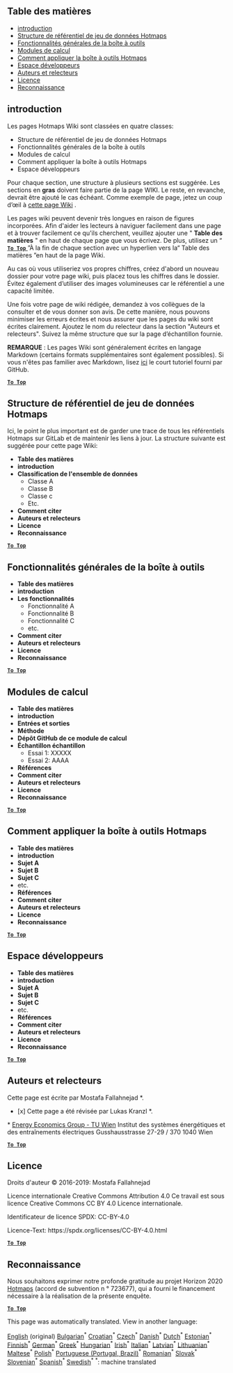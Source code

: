 <h2> Table des matières </h2><ul><li> <a href="#Introduction">introduction</a> </li><li> <a href="#Hotmaps-data-set-repository-structure">Structure de référentiel de jeu de données Hotmaps</a> </li><li> <a href="#General-functionalities-of-the-toolbox">Fonctionnalités générales de la boîte à outils</a> </li><li> <a href="#Calculation-modules">Modules de calcul</a> </li><li> <a href="#How-to-apply-the-Hotmaps-toolbox">Comment appliquer la boîte à outils Hotmaps</a> </li><li> <a href="#Developers-area">Espace développeurs</a> </li><li> <a href="#authors-and-reviewers">Auteurs et relecteurs</a> </li><li> <a href="#license">Licence</a> </li><li> <a href="#acknowledgement">Reconnaissance</a> </li></ul><h2> introduction </h2><p> Les pages Hotmaps Wiki sont classées en quatre classes: </p><ul><li> Structure de référentiel de jeu de données Hotmaps </li><li> Fonctionnalités générales de la boîte à outils </li><li> Modules de calcul </li><li> Comment appliquer la boîte à outils Hotmaps </li><li> Espace développeurs </li></ul><p> Pour chaque section, une structure à plusieurs sections est suggérée. Les sections en <strong>gras</strong> doivent faire partie de la page WIKI. Le reste, en revanche, devrait être ajouté le cas échéant. Comme exemple de page, jetez un coup d’œil à <a href="https://github.com/HotMaps/hotmaps_wiki/wiki/CM-District-heating-potential-user-defined-thresholds">cette page Wiki</a> . </p><p> Les pages wiki peuvent devenir très longues en raison de figures incorporées. Afin d'aider les lecteurs à naviguer facilement dans une page et à trouver facilement ce qu'ils cherchent, veuillez ajouter une " <strong>Table des matières</strong> " en haut de chaque page que vous écrivez. De plus, utilisez un “ <ins> <code><strong><a href="#table-of-contents">To Top</a></strong></code> </ins> ”À la fin de chaque section avec un hyperlien vers la“ Table des matières ”en haut de la page Wiki. </p><p> Au cas où vous utiliseriez vos propres chiffres, créez d'abord un nouveau dossier pour votre page wiki, puis placez tous les chiffres dans le dossier. Évitez également d’utiliser des images volumineuses car le référentiel a une capacité limitée. </p><p> Une fois votre page de wiki rédigée, demandez à vos collègues de la consulter et de vous donner son avis. De cette manière, nous pouvons minimiser les erreurs écrites et nous assurer que les pages du wiki sont écrites clairement. Ajoutez le nom du relecteur dans la section "Auteurs et relecteurs". Suivez la même structure que sur la page d’échantillon fournie. </p><p> <strong>REMARQUE</strong> : Les pages Wiki sont généralement écrites en langage Markdown (certains formats supplémentaires sont également possibles). Si vous n'êtes pas familier avec Markdown, lisez <a href="https://guides.github.com/features/mastering-markdown/">ici</a> le court tutoriel fourni par GitHub. </p><p><ins> <code><strong><a href="#table-of-contents">To Top</a></strong></code> </ins> </p><h2> Structure de référentiel de jeu de données Hotmaps </h2><p> Ici, le point le plus important est de garder une trace de tous les référentiels Hotmaps sur GitLab et de maintenir les liens à jour. La structure suivante est suggérée pour cette page Wiki: </p><ul><li> <strong>Table des matières</strong> </li><li> <strong>introduction</strong> </li><li> <strong>Classification de l'ensemble de données</strong> <ul><li> Classe A </li><li> Classe B </li><li> Classe c </li><li> Etc. </li></ul></li><li> <strong>Comment citer</strong> </li><li> <strong>Auteurs et relecteurs</strong> </li><li> <strong>Licence</strong> </li><li> <strong>Reconnaissance</strong> </li></ul><p><ins> <code><strong><a href="#table-of-contents">To Top</a></strong></code> </ins> </p><h2> Fonctionnalités générales de la boîte à outils </h2><ul><li> <strong>Table des matières</strong> </li><li> <strong>introduction</strong> </li><li> <strong>Les fonctionnalités</strong> <ul><li> Fonctionnalité A </li><li> Fonctionnalité B </li><li> Fonctionnalité C </li><li> etc. </li></ul></li><li> <strong>Comment citer</strong> </li><li> <strong>Auteurs et relecteurs</strong> </li><li> <strong>Licence</strong> </li><li> <strong>Reconnaissance</strong> </li></ul><p><ins> <code><strong><a href="#table-of-contents">To Top</a></strong></code> </ins> </p><h2> Modules de calcul </h2><ul><li> <strong>Table des matières</strong> </li><li> <strong>introduction</strong> </li><li> <strong>Entrées et sorties</strong> </li><li> <strong>Méthode</strong> </li><li> <strong>Dépôt GitHub de ce module de calcul</strong> </li><li> <strong>Échantillon échantillon</strong> <ul><li> Essai 1: XXXXX </li><li> Essai 2: AAAA </li></ul></li><li> <strong>Références</strong> </li><li> <strong>Comment citer</strong> </li><li> <strong>Auteurs et relecteurs</strong> </li><li> <strong>Licence</strong> </li><li> <strong>Reconnaissance</strong> </li></ul><p><ins> <code><strong><a href="#table-of-contents">To Top</a></strong></code> </ins> </p><h2> Comment appliquer la boîte à outils Hotmaps </h2><ul><li> <strong>Table des matières</strong> </li><li> <strong>introduction</strong> </li><li> <strong>Sujet A</strong> </li><li> <strong>Sujet B</strong> </li><li> <strong>Sujet C</strong> </li><li> etc. </li><li> <strong>Références</strong> </li><li> <strong>Comment citer</strong> </li><li> <strong>Auteurs et relecteurs</strong> </li><li> <strong>Licence</strong> </li><li> <strong>Reconnaissance</strong> </li></ul><p><ins> <code><strong><a href="#table-of-contents">To Top</a></strong></code> </ins> </p><h2> Espace développeurs </h2><ul><li> <strong>Table des matières</strong> </li><li> <strong>introduction</strong> </li><li> <strong>Sujet A</strong> </li><li> <strong>Sujet B</strong> </li><li> <strong>Sujet C</strong> </li><li> etc. </li><li> <strong>Références</strong> </li><li> <strong>Comment citer</strong> </li><li> <strong>Auteurs et relecteurs</strong> </li><li> <strong>Licence</strong> </li><li> <strong>Reconnaissance</strong> </li></ul><p><ins> <code><strong><a href="#table-of-contents">To Top</a></strong></code> </ins> </p><h2> Auteurs et relecteurs </h2><p> Cette page est écrite par Mostafa Fallahnejad *. </p><ul><li> [x] Cette page a été révisée par Lukas Kranzl *. </li></ul><p> * <a href="https://eeg.tuwien.ac.at/">Energy Economics Group - TU Wien</a> Institut des systèmes énergétiques et des entraînements électriques Gusshausstrasse 27-29 / 370 1040 Wien </p><p><ins> <code><strong><a href="#table-of-contents">To Top</a></strong></code> </ins> </p><h2> Licence </h2><p> Droits d'auteur © 2016-2019: Mostafa Fallahnejad </p><p> Licence internationale Creative Commons Attribution 4.0 Ce travail est sous licence Creative Commons CC BY 4.0 Licence internationale. </p><p> Identificateur de licence SPDX: CC-BY-4.0 </p><p> Licence-Text: https://spdx.org/licenses/CC-BY-4.0.html </p><p><ins> <code><strong><a href="#table-of-contents">To Top</a></strong></code> </ins> </p><h2> Reconnaissance </h2><p> Nous souhaitons exprimer notre profonde gratitude au projet Horizon 2020 <a href="https://www.hotmaps-project.eu">Hotmaps</a> (accord de subvention n ° 723677), qui a fourni le financement nécessaire à la réalisation de la présente enquête. </p><p><ins> <code><strong><a href="#table-of-contents">To Top</a></strong></code> </ins> </p>

This page was automatically translated. View in another language:

[English](en-Guidelines-for-writing-a-Hotmaps-Wiki-page) (original) [Bulgarian](bg-Guidelines-for-writing-a-Hotmaps-Wiki-page)<sup>\*</sup> [Croatian](hr-Guidelines-for-writing-a-Hotmaps-Wiki-page)<sup>\*</sup> [Czech](cs-Guidelines-for-writing-a-Hotmaps-Wiki-page)<sup>\*</sup> [Danish](da-Guidelines-for-writing-a-Hotmaps-Wiki-page)<sup>\*</sup> [Dutch](nl-Guidelines-for-writing-a-Hotmaps-Wiki-page)<sup>\*</sup> [Estonian](et-Guidelines-for-writing-a-Hotmaps-Wiki-page)<sup>\*</sup> [Finnish](fi-Guidelines-for-writing-a-Hotmaps-Wiki-page)<sup>\*</sup>  [German](de-Guidelines-for-writing-a-Hotmaps-Wiki-page)<sup>\*</sup> [Greek](el-Guidelines-for-writing-a-Hotmaps-Wiki-page)<sup>\*</sup> [Hungarian](hu-Guidelines-for-writing-a-Hotmaps-Wiki-page)<sup>\*</sup> [Irish](ga-Guidelines-for-writing-a-Hotmaps-Wiki-page)<sup>\*</sup> [Italian](it-Guidelines-for-writing-a-Hotmaps-Wiki-page)<sup>\*</sup> [Latvian](lv-Guidelines-for-writing-a-Hotmaps-Wiki-page)<sup>\*</sup> [Lithuanian](lt-Guidelines-for-writing-a-Hotmaps-Wiki-page)<sup>\*</sup> [Maltese](mt-Guidelines-for-writing-a-Hotmaps-Wiki-page)<sup>\*</sup> [Polish](pl-Guidelines-for-writing-a-Hotmaps-Wiki-page)<sup>\*</sup> [Portuguese (Portugal, Brazil)](pt-Guidelines-for-writing-a-Hotmaps-Wiki-page)<sup>\*</sup> [Romanian](ro-Guidelines-for-writing-a-Hotmaps-Wiki-page)<sup>\*</sup> [Slovak](sk-Guidelines-for-writing-a-Hotmaps-Wiki-page)<sup>\*</sup> [Slovenian](sl-Guidelines-for-writing-a-Hotmaps-Wiki-page)<sup>\*</sup> [Spanish](es-Guidelines-for-writing-a-Hotmaps-Wiki-page)<sup>\*</sup> [Swedish](sv-Guidelines-for-writing-a-Hotmaps-Wiki-page)<sup>\*</sup>
<sup>\*</sup>: machine translated
